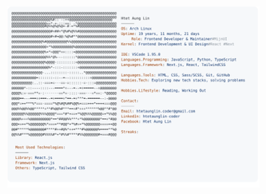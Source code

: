 <a href="https://github.com/HTLA380/HTLA380">
  <picture>
    <source media="(prefers-color-scheme: dark)" srcset="https://raw.githubusercontent.com/HTLA380/HTLA380/main/dark_mode.svg">
    <img alt="Andrew Grant's GitHub Profile README" src="https://raw.githubusercontent.com/HTLA380/HTLA380/main/light_mode.svg">
  </picture>
</a>

